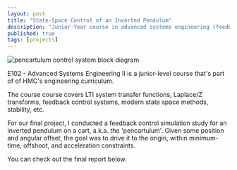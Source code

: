 ```yaml
---
layout: post
title: "State-Space Control of an Inverted Pendulum"
description: "Junior-Year course in advanced systems engineering (feedback control systems)"
published: true
tags: [projects]
---
```


<img src="{% asset 'e102.png' @path %}" alt="pencartulum control system block diagram" style="margin-left: auto; margin-right: auto"/>

E102 - Advanced Systems Engineering II is a junior-level course that's part of of HMC's engineering curriculum.

The course course covers LTI system transfer functions, Laplace/Z transforms, feedback control systems, modern state space methods, stability, etc.

For our final project, I conducted a feedback control simulation study for an inverted pendulum on a cart, a.k.a. the 'pencartulum'. Given some position and angular offset, the goal was to drive it to the origin, within minimum-time, offshoot, and acceleration constraints.

You can check out the final report below.

<div id="pdf_preview"></div>
<script>
var filename = "E102FinalReport.pdf";
var pdf_path = "{{ site.url }}/files/" + filename;
var options = {
    height: "800px",
    width: "100%",
    fallbackLink: "<p>This browser does not support inline PDFs: <a href='[url]'>Download " + filename + "</a></p>" 
};
PDFObject.embed(pdf_path, "#pdf_preview", options);
</script>